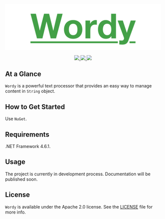 <p align="center" >
	<img src="/Images/logo_2048_600.png" alt="Wordy" title="Wordy">
</p>

<p align="center">
	<a href="https://http://www.android.com">
		<img src="https://img.shields.io/badge/.net framework-4.6.1-blue.svg?style=flat">
	</a>
	<a href="https://http://www.android.com">
		<img src="https://img.shields.io/badge/nuget-0.1-blue.svg?style=flat">
	</a>
	<a href="https://tldrlegal.com/license/apache-license-2.0-(apache-2.0)">
		<img src="https://img.shields.io/badge/License-Apache 2.0-blue.svg?style=flat">
	</a>
</p>

## At a Glance

`Wordy` is a powerful text processor that provides an easy way to manage content in `String` object.

## How to Get Started

Use `NuGet`.

## Requirements

.NET Framework 4.6.1.

## Usage

The project is currently in development process. Documentation will be published soon.

## License

`Wordy` is available under the Apache 2.0 license. See the [LICENSE](./LICENSE) file for more info.
